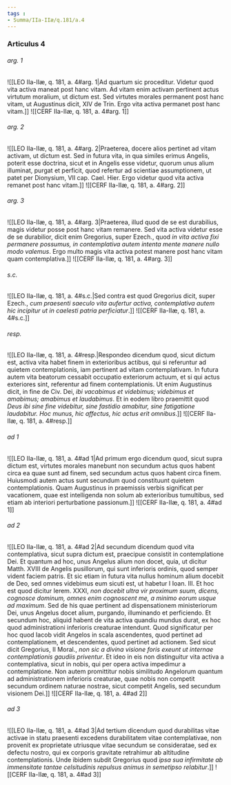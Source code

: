 ```yaml
---
tags : 
- Summa/IIa-IIæ/q.181/a.4
---
```


### Articulus 4

###### arg. 1
![[LEO IIa-IIæ, q. 181, a. 4#arg. 1|Ad quartum sic proceditur. Videtur quod vita activa maneat post hanc vitam. Ad vitam enim activam pertinent actus virtutum moralium, ut dictum est. Sed virtutes morales permanent post hanc vitam, ut Augustinus dicit, XIV de Trin. Ergo vita activa permanet post hanc vitam.]]
![[CERF IIa-IIæ, q. 181, a. 4#arg. 1]]

###### arg. 2
![[LEO IIa-IIæ, q. 181, a. 4#arg. 2|Praeterea, docere alios pertinet ad vitam activam, ut dictum est. Sed in futura vita, in qua similes erimus Angelis, poterit esse doctrina, sicut et in Angelis esse videtur, quorum unus alium illuminat, purgat et perficit, quod refertur ad scientiae assumptionem, ut patet per Dionysium, VII cap. Cael. Hier. Ergo videtur quod vita activa remanet post hanc vitam.]]
![[CERF IIa-IIæ, q. 181, a. 4#arg. 2]]

###### arg. 3
![[LEO IIa-IIæ, q. 181, a. 4#arg. 3|Praeterea, illud quod de se est durabilius, magis videtur posse post hanc vitam remanere. Sed vita activa videtur esse de se durabilior, dicit enim Gregorius, super Ezech., quod *in vita activa fixi permanere possumus, in contemplativa autem intenta mente manere nullo modo valemus*. Ergo multo magis vita activa potest manere post hanc vitam quam contemplativa.]]
![[CERF IIa-IIæ, q. 181, a. 4#arg. 3]]

###### s.c.
![[LEO IIa-IIæ, q. 181, a. 4#s.c.|Sed contra est quod Gregorius dicit, super Ezech., *cum praesenti saeculo vita aufertur activa, contemplativa autem hic incipitur ut in caelesti patria perficiatur*.]]
![[CERF IIa-IIæ, q. 181, a. 4#s.c.]]

###### resp.
![[LEO IIa-IIæ, q. 181, a. 4#resp.|Respondeo dicendum quod, sicut dictum est, activa vita habet finem in exterioribus actibus, qui si referuntur ad quietem contemplationis, iam pertinent ad vitam contemplativam. In futura autem vita beatorum cessabit occupatio exteriorum actuum, et si qui actus exteriores sint, referentur ad finem contemplationis. Ut enim Augustinus dicit, in fine de Civ. Dei, *ibi vacabimus et videbimus; videbimus et amabimus; amabimus et laudabimus*. Et in eodem libro praemittit quod *Deus ibi sine fine videbitur, sine fastidio amabitur, sine fatigatione laudabitur. Hoc munus, hic affectus, hic actus erit omnibus*.]]
![[CERF IIa-IIæ, q. 181, a. 4#resp.]]

###### ad 1
![[LEO IIa-IIæ, q. 181, a. 4#ad 1|Ad primum ergo dicendum quod, sicut supra dictum est, virtutes morales manebunt non secundum actus quos habent circa ea quae sunt ad finem, sed secundum actus quos habent circa finem. Huiusmodi autem actus sunt secundum quod constituunt quietem contemplationis. Quam Augustinus in praemissis verbis significat per vacationem, quae est intelligenda non solum ab exterioribus tumultibus, sed etiam ab interiori perturbatione passionum.]]
![[CERF IIa-IIæ, q. 181, a. 4#ad 1]]

###### ad 2
![[LEO IIa-IIæ, q. 181, a. 4#ad 2|Ad secundum dicendum quod vita contemplativa, sicut supra dictum est, praecipue consistit in contemplatione Dei. Et quantum ad hoc, unus Angelus alium non docet, quia, ut dicitur Matth. XVIII de Angelis pusillorum, qui sunt inferioris ordinis, quod semper vident faciem patris. Et sic etiam in futura vita nullus hominum alium docebit de Deo, sed omnes videbimus eum sicuti est, ut habetur I Ioan. III. Et hoc est quod dicitur Ierem. XXXI, *non docebit ultra vir proximum suum, dicens, cognosce dominum, omnes enim cognoscent me, a minimo eorum usque ad maximum*. Sed de his quae pertinent ad dispensationem ministeriorum Dei, unus Angelus docet alium, purgando, illuminando et perficiendo. Et secundum hoc, aliquid habent de vita activa quandiu mundus durat, ex hoc quod administrationi inferioris creaturae intendunt. Quod significatur per hoc quod Iacob vidit Angelos in scala ascendentes, quod pertinet ad contemplationem, et descendentes, quod pertinet ad actionem. Sed sicut dicit Gregorius, II Moral., *non sic a divina visione foris exeunt ut internae contemplationis gaudiis priventur*. Et ideo in eis non distinguitur vita activa a contemplativa, sicut in nobis, qui per opera activa impedimur a contemplatione. Non autem promittitur nobis similitudo Angelorum quantum ad administrationem inferioris creaturae, quae nobis non competit secundum ordinem naturae nostrae, sicut competit Angelis, sed secundum visionem Dei.]]
![[CERF IIa-IIæ, q. 181, a. 4#ad 2]]

###### ad 3
![[LEO IIa-IIæ, q. 181, a. 4#ad 3|Ad tertium dicendum quod durabilitas vitae activae in statu praesenti excedens durabilitatem vitae contemplativae, non provenit ex proprietate utriusque vitae secundum se consideratae, sed ex defectu nostro, qui ex corporis gravitate retrahimur ab altitudine contemplationis. Unde ibidem subdit Gregorius quod *ipsa sua infirmitate ab immensitate tantae celsitudinis repulsus animus in semetipso relabitur*.]]
![[CERF IIa-IIæ, q. 181, a. 4#ad 3]]

